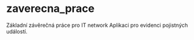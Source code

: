 # zaverecna_prace
Základní závěrečná práce pro IT network
Aplikaci pro evidenci pojistných událostí.

